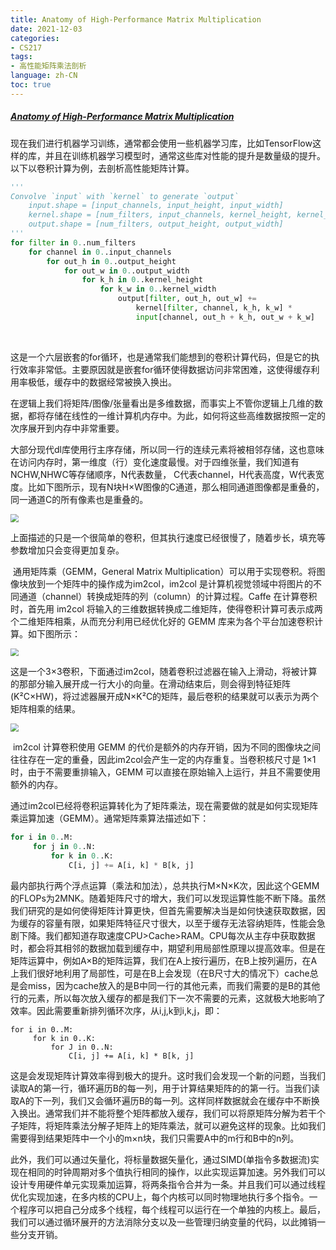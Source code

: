 ```yaml
---
title: Anatomy of High-Performance Matrix Multiplication
date: 2021-12-03
categories:
- CS217
tags:
- 高性能矩阵乘法剖析
language: zh-CN
toc: true
---
```


##### [Anatomy of High-Performance Matrix Multiplication](https://www.cs.utexas.edu/users/pingali/CS378/2008sp/papers/gotoPaper.pdf)

​	现在我们进行机器学习训练，通常都会使用一些机器学习库，比如TensorFlow这样的库，并且在训练机器学习模型时，通常这些库对性能的提升是数量级的提升。以下以卷积计算为例，去剖析高性能矩阵计算。

```python
'''
Convolve `input` with `kernel` to generate `output`
    input.shape = [input_channels, input_height, input_width]
    kernel.shape = [num_filters, input_channels, kernel_height, kernel_width]
    output.shape = [num_filters, output_height, output_width]
'''
for filter in 0..num_filters
    for channel in 0..input_channels
        for out_h in 0..output_height
            for out_w in 0..output_width
                for k_h in 0..kernel_height
                    for k_w in 0..kernel_width
                        output[filter, out_h, out_w] += 
                            kernel[filter, channel, k_h, k_w] * 
                            input[channel, out_h + k_h, out_w + k_w]
```

​	<!--more-->

​	这是一个六层嵌套的for循环，也是通常我们能想到的卷积计算代码，但是它的执行效率非常低。主要原因就是嵌套for循环使得数据访问非常困难，这使得缓存利用率极低，缓存中的数据经常被换入换出。

​	在逻辑上我们将矩阵/图像/张量看出是多维数据，而事实上不管你逻辑上几维的数据，都将存储在线性的一维计算机内存中。为此，如何将这些高维数据按照一定的次序展开到内存中非常重要。

​	大部分现代dl库使用行主序存储，所以同一行的连续元素将被相邻存储，这也意味在访问内存时，第一维度（行）变化速度最慢。对于四维张量，我们知道有NCHW,NHWC等存储顺序，N代表数量， C代表channel，H代表高度，W代表宽度。比如下图所示，现有N块H×W图像的C通道，那么相同通道图像都是重叠的，同一通道C的所有像素也是重叠的。

<img src="https://cxd-note-img.oss-cn-hangzhou.aliyuncs.com/typora-note-img/storage-order.png" style="zoom:80%;" />

​	上面描述的只是一个很简单的卷积，但其执行速度已经很慢了，随着步长，填充等参数增加只会变得更加复杂。

​	通用矩阵乘（GEMM，General Matrix Multiplication）可以用于实现卷积。将图像块放到一个矩阵中的操作成为im2col，im2col 是计算机视觉领域中将图片的不同通道（channel）转换成矩阵的列（column）的计算过程。Caffe 在计算卷积时，首先用 im2col 将输入的三维数据转换成二维矩阵，使得卷积计算可表示成两个二维矩阵相乘，从而充分利用已经优化好的 GEMM 库来为各个平台加速卷积计算。如下图所示：

<img src="https://cxd-note-img.oss-cn-hangzhou.aliyuncs.com/typora-note-img/direct-conv-im2col.png" style="zoom:80%;" />

​	这是一个3×3卷积，下面通过im2col，随着卷积过滤器在输入上滑动，将被计算的那部分输入展开成一行大小的向量。在滑动结束后，则会得到特征矩阵(K²C×HW)，将过滤器展开成N×K²C的矩阵，最后卷积的结果就可以表示为两个矩阵相乘的结果。

<img src="https://cxd-note-img.oss-cn-hangzhou.aliyuncs.com/typora-note-img/matrix-im2col.png" style="zoom:80%;" />

​	im2col 计算卷积使用 GEMM 的代价是额外的内存开销，因为不同的图像块之间往往存在一定的重叠，因此im2col会产生一定的内存重复。当卷积核尺寸是 1×1 时，由于不需要重排输入，GEMM 可以直接在原始输入上运行，并且不需要使用额外的内存。

​	通过im2col已经将卷积运算转化为了矩阵乘法，现在需要做的就是如何实现矩阵乘运算加速（GEMM）。通常矩阵乘算法描述如下：

```python
for i in 0..M:
     for j in 0..N:
         for k in 0..K:
             C[i, j] += A[i, k] * B[k, j]
```

最内部执行两个浮点运算（乘法和加法），总共执行M×N×K次，因此这个GEMM的FLOPs为2MNK。随着矩阵尺寸的增大，我们可以发现运算性能不断下降。虽然我们研究的是如何使得矩阵计算更快，但首先需要解决当是如何快速获取数据，因为缓存的容量有限，如果矩阵特征尺寸很大，以至于缓存无法容纳矩阵，性能会急剧下降。我们都知道存取速度CPU>Cache>RAM。CPU每次从主存中获取数据时，都会将其相邻的数据加载到缓存中，期望利用局部性原理以提高效率。但是在矩阵运算中，例如A×B的矩阵运算，我们在A上按行遍历，在B上按列遍历，在A上我们很好地利用了局部性，可是在B上会发现（在B尺寸大的情况下）cache总是会miss，因为cache放入的是B中同一行的其他元素，而我们需要的是B的其他行的元素，所以每次放入缓存的都是我们下一次不需要的元素，这就极大地影响了效率。因此需要重新排列循环次序，从i,j,k到i,k,j，即：

```
for i in 0..M:
     for k in 0..K:
         for J in 0..N:
             C[i, j] += A[i, k] * B[k, j]
```

这是会发现矩阵计算效率得到极大的提升。这时我们会发现一个新的问题，当我们读取A的第一行，循环遍历B的每一列，用于计算结果矩阵的的第一行。当我们读取A的下一列，我们又会循环遍历B的每一列。这样同样数据就会在缓存中不断换入换出。通常我们并不能将整个矩阵都放入缓存，我们可以将原矩阵分解为若干个子矩阵，将矩阵乘法分解子矩阵上的矩阵乘法，就可以避免这样的现象。比如我们需要得到结果矩阵中一个小的m×n块，我们只需要A中的m行和B中的n列。

​	此外，我们可以通过矢量化，将标量数据矢量化，通过SIMD(单指令多数据流)实现在相同的时钟周期对多个值执行相同的操作，以此实现运算加速。另外我们可以设计专用硬件单元实现乘加运算，将两条指令合并为一条。并且我们可以通过线程优化实现加速，在多内核的CPU上，每个内核可以同时物理地执行多个指令。一个程序可以把自己分成多个线程，每个线程可以运行在一个单独的内核上。最后，我们可以通过循环展开的方法消除分支以及一些管理归纳变量的代码，以此摊销一些分支开销。

